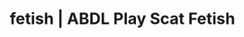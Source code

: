 ---
categories:
- E-Girl Erotica
- Gender-Fluid
- ABDL Play
- Spiritual Kink
- Tattooed Beauties
image: /assets/images/1747713863068.webp
layout: post
schema:
  description: Premium adult content featuring ABDL Play, Scat Fetish. High-quality
    images with sensual themes.
  keywords:
  - E-Girl Erotica
  - ABDL Play
  - Scat Fetish
  - Digital Dominance
  - Sapphic Desires
  - Fantasy Kink
  - NSFW Art
  name: 1747713863068 | ABDL Play Scat Fetish
  type: VisualArtwork
seo:
  description: Featured content with premium Scat Fetish, ABDL Play. HD images available.
  keywords: Scat Fetish, ABDL Play
  og_image: /assets/images/1747713863068.webp
  schema_type: VisualArtwork
tags:
- '#fetish'
- ABDL Play
- Scat Fetish
title: fetish | ABDL Play Scat Fetish
---